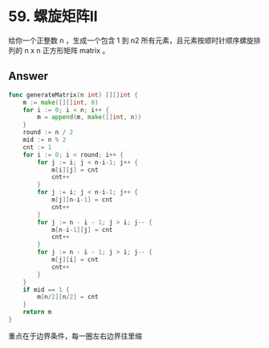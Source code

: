 # 59. 螺旋矩阵II

给你一个正整数 n ，生成一个包含 1 到 n2 所有元素，且元素按顺时针顺序螺旋排列的 n x n 正方形矩阵 matrix 。

## Answer

```go
func generateMatrix(n int) [][]int {
	m := make([][]int, 0)
	for i := 0; i < n; i++ {
		m = append(m, make([]int, n))
	}
	round := n / 2
	mid := n % 2
	cnt := 1
	for i := 0; i < round; i++ {
		for j := i; j < n-i-1; j++ {
			m[i][j] = cnt
			cnt++
		}
		for j := i; j < n-i-1; j++ {
			m[j][n-i-1] = cnt
			cnt++
		}
		for j := n - i - 1; j > i; j-- {
			m[n-i-1][j] = cnt
			cnt++
		}
		for j := n - i - 1; j > i; j-- {
			m[j][i] = cnt
			cnt++
		}
	}
	if mid == 1 {
		m[n/2][n/2] = cnt
	}
	return m
}
```

重点在于边界条件，每一圈左右边界往里缩
